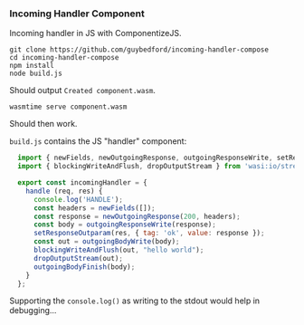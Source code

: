 ### Incoming Handler Component

Incoming handler in JS with ComponentizeJS.

```
git clone https://github.com/guybedford/incoming-handler-compose
cd incoming-handler-compose
npm install
node build.js
```

Should output `Created component.wasm`.

```
wasmtime serve component.wasm
```

Should then work.

`build.js` contains the JS "handler" component:

```js
  import { newFields, newOutgoingResponse, outgoingResponseWrite, setResponseOutparam, outgoingBodyWrite, outgoingBodyFinish } from 'wasi:http/types';
  import { blockingWriteAndFlush, dropOutputStream } from 'wasi:io/streams';

  export const incomingHandler = {
    handle (req, res) {
      console.log('HANDLE');
      const headers = newFields([]);
      const response = newOutgoingResponse(200, headers);
      const body = outgoingResponseWrite(response);
      setResponseOutparam(res, { tag: 'ok', value: response });
      const out = outgoingBodyWrite(body);
      blockingWriteAndFlush(out, "hello world");
      dropOutputStream(out);
      outgoingBodyFinish(body);
    }
  };
```

Supporting the `console.log()` as writing to the stdout would help in debugging...
